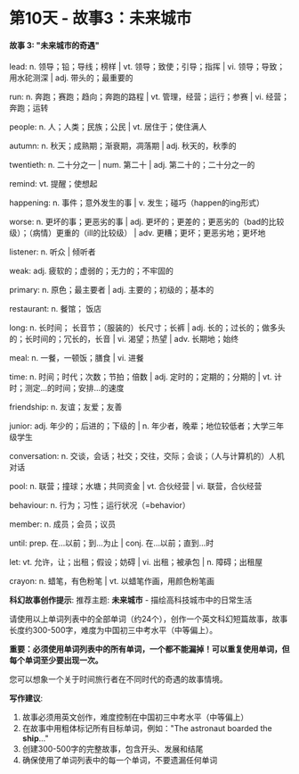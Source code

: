# 第10天 - 故事3：未来城市

#### 故事 3: "未来城市的奇遇"

lead: n. 领导；铅；导线；榜样 | vt. 领导；致使；引导；指挥 | vi. 领导；导致；用水砣测深 | adj. 带头的；最重要的

run: n. 奔跑；赛跑；趋向；奔跑的路程 | vt. 管理，经营；运行；参赛 | vi. 经营；奔跑；运转

people: n. 人；人类；民族；公民 | vt. 居住于；使住满人

autumn: n. 秋天；成熟期；渐衰期，凋落期 | adj. 秋天的，秋季的

twentieth: n. 二十分之一 | num. 第二十 | adj. 第二十的；二十分之一的

remind: vt. 提醒；使想起

happening: n. 事件；意外发生的事 | v. 发生；碰巧（happen的ing形式）

worse: n. 更坏的事；更恶劣的事 | adj. 更坏的；更差的；更恶劣的（bad的比较级）；（病情）更重的（ill的比较级） | adv. 更糟；更坏；更恶劣地；更坏地

listener: n. 听众 | 倾听者

weak: adj.  疲软的；虚弱的；无力的；不牢固的

primary: n. 原色；最主要者 | adj. 主要的；初级的；基本的

restaurant: n. 餐馆； 饭店

long: n. 长时间； 长音节；（服装的）长尺寸；长裤 | adj. 长的；过长的；做多头的；长时间的；冗长的，长音 | vi. 渴望；热望 | adv. 长期地；始终

meal: n. 一餐，一顿饭；膳食 | vi. 进餐

time: n. 时间；时代；次数；节拍；倍数 | adj. 定时的；定期的；分期的 | vt. 计时；测定…的时间；安排…的速度

friendship: n. 友谊；友爱；友善

junior: adj. 年少的；后进的；下级的 | n. 年少者，晚辈；地位较低者；大学三年级学生

conversation: n. 交谈，会话；社交；交往，交际；会谈；（人与计算机的）人机对话

pool: n. 联营；撞球；水塘；共同资金 | vt. 合伙经营 | vi. 联营，合伙经营

behaviour: n. 行为；习性；运行状况（=behavior）

member: n. 成员；会员；议员

until: prep. 在…以前；到…为止 | conj. 在…以前；直到…时

let: vt. 允许，让；出租；假设；妨碍 | vi. 出租；被承包 | n. 障碍；出租屋

crayon: n. 蜡笔，有色粉笔 | vt. 以蜡笔作画，用颜色粉笔画

**科幻故事创作提示**:
推荐主题: **未来城市** - 描绘高科技城市中的日常生活

请使用以上单词列表中的全部单词（约24个），创作一个英文科幻短篇故事，故事长度约300-500字，难度为中国初三中考水平（中等偏上）。

**重要：必须使用单词列表中的所有单词，一个都不能漏掉！可以重复使用单词，但每个单词至少要出现一次。**

您可以想象一个关于时间旅行者在不同时代的奇遇的故事情境。

**写作建议**: 
1. 故事必须用英文创作，难度控制在中国初三中考水平（中等偏上）
2. 在故事中用粗体标记所有目标单词，例如："The astronaut boarded the **ship**..."
3. 创建300-500字的完整故事，包含开头、发展和结尾
4. 确保使用了单词列表中的每一个单词，不要遗漏任何单词
